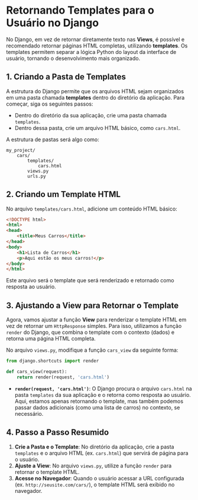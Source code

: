 # Retornando Templates para o Usuário no Django

No Django, em vez de retornar diretamente texto nas **Views**, é possível e recomendado retornar páginas HTML completas, utilizando **templates**. Os templates permitem separar a lógica Python do layout da interface de usuário, tornando o desenvolvimento mais organizado.

## 1. **Criando a Pasta de Templates**

A estrutura do Django permite que os arquivos HTML sejam organizados em uma pasta chamada **templates** dentro do diretório da aplicação. Para começar, siga os seguintes passos:

- Dentro do diretório da sua aplicação, crie uma pasta chamada `templates`.
- Dentro dessa pasta, crie um arquivo HTML básico, como `cars.html`.

A estrutura de pastas será algo como:

```
my_project/
    cars/
        templates/
            cars.html
        views.py
        urls.py
```

## 2. **Criando um Template HTML**

No arquivo `templates/cars.html`, adicione um conteúdo HTML básico:

```html
<!DOCTYPE html>
<html>
<head>
    <title>Meus Carros</title>
</head>
<body>
    <h1>Lista de Carros</h1>
    <p>Aqui estão os meus carros!</p>
</body>
</html>
```

Este arquivo será o template que será renderizado e retornado como resposta ao usuário.

## 3. **Ajustando a View para Retornar o Template**

Agora, vamos ajustar a função **View** para renderizar o template HTML em vez de retornar um `HttpResponse` simples. Para isso, utilizamos a função `render` do Django, que combina o template com o contexto (dados) e retorna uma página HTML completa.

No arquivo `views.py`, modifique a função `cars_view` da seguinte forma:

```python
from django.shortcuts import render

def cars_view(request):
    return render(request, 'cars.html')
```

- **`render(request, 'cars.html')`**: O Django procura o arquivo `cars.html` na pasta `templates` da sua aplicação e o retorna como resposta ao usuário. Aqui, estamos apenas retornando o template, mas também podemos passar dados adicionais (como uma lista de carros) no contexto, se necessário.

## 4. **Passo a Passo Resumido**

1. **Crie a Pasta e o Template**: No diretório da aplicação, crie a pasta `templates` e o arquivo HTML (ex. `cars.html`) que servirá de página para o usuário.
2. **Ajuste a View**: No arquivo `views.py`, utilize a função `render` para retornar o template HTML.
3. **Acesse no Navegador**: Quando o usuário acessar a URL configurada (ex. `http://seusite.com/cars/`), o template HTML será exibido no navegador.
